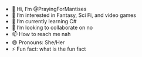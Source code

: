 - 👋 Hi, I’m @PrayingForMantises
- 👀 I’m interested in Fantasy, Sci Fi, and video games
- 🌱 I’m currently learning C#
- 💞️ I’m looking to collaborate on no
- 📫 How to reach me nah
- 😄 Pronouns: She/Her
- ⚡ Fun fact: what is the fun fact

<!---
PrayingForMantises/PrayingForMantises is a ✨ special ✨ repository because its `README.md` (this file) appears on your GitHub profile.
You can click the Preview link to take a look at your changes.
--->
